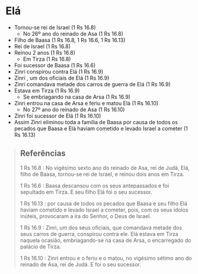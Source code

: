 # Elá
- Tornou-se rei de Israel (1 Rs 16.8)
  - No 26º ano do reinado de Asa (1 Rs 16.8)
- Filho de Baasa (1 Rs 16.8, 1 Rs 16.6, 1 Rs 16.13)
- Rei de Israel (1 Rs 16.8)
- Reinou 2 anos (1 Rs 16.8)
  - Em Tirza (1 Rs 16.8)
- Foi sucessor de Baasa (1 Rs 16.6)
- Zinri conspirou contra Elá (1 Rs 16.9)
- Zinri , um dos oficiais de Elá (1 Rs 16.9)
- Zinri comandava metade dos carros de guerra de Elá (1 Rs 16.9)
- Estava em Tirza (1 Rs 16.9)
  - Se embriagando na casa de Arsa (1 Rs 16.9)
- Zinri entrou na casa de Arsa e feriu e matou Elá (1 Rs 16.10)
  - No 27º ano do reinado de Asa (1 Rs 16.10)
- Zinri foi sucessor de Elá (1 Rs 16.10)
- Assim Zinri eliminou toda a família de Baasa por causa de todos os pecados que Baasa e Elá haviam cometido e levado Israel a cometer (1 Rs 16.13)

> ## Referências
> 1 Rs 16.8 : No vigésimo sexto ano do reinado de Asa, rei de Judá, Elá, filho de Baasa, tornou-se rei de Israel, e reinou dois anos em Tirza.
>
> 1 Rs 16.6 :  Baasa descansou com os seus antepassados e foi sepultado em Tirza. E seu filho Elá foi o seu sucessor.
>
> 1 Rs 16.13 : por causa de todos os pecados que Baasa e seu filho Elá haviam cometido e levado Israel a cometer, pois, com os seus ídolos inúteis, provocaram a ira do Senhor, o Deus de Israel.
>
> 1 Rs 16.9 : Zinri, um dos seus oficiais, que comandava metade dos seus carros de guerra, conspirou contra ele. Elá estava em Tirza naquela ocasião, embriagando-se na casa de Arsa, o encarregado do palácio de Tirza.
>
> 1 Rs 16.10 : Zinri entrou e o feriu e o matou, no vigésimo sétimo ano do reinado de Asa, rei de Judá. E foi o seu sucessor.